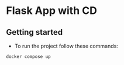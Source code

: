 # Flask App with CD

## Getting started

- To run the project follow these commands:

```
docker compose up
```
